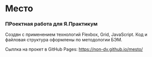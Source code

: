 # Место

### ПРоектная работа для Я.Практикум

Создвн с применением технологий Flexbox, Grid, JavaScript. Код и файловая структура оформлены по методологии БЭМ.

Сыллка на прокет в GitHub Pages: https://non-dv.github.io/mesto/